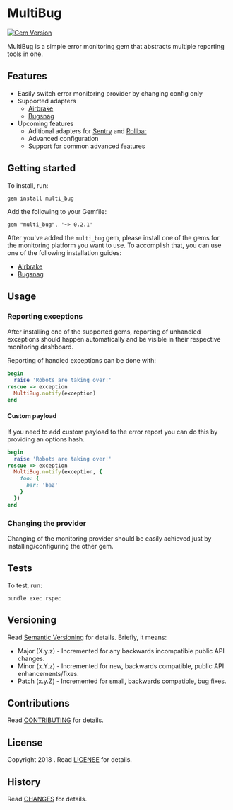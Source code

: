 # MultiBug

[![Gem Version](https://badge.fury.io/rb/multi_bug.svg)](http://badge.fury.io/rb/multi_bug)

MultiBug is a simple error monitoring gem that abstracts multiple reporting tools in one.

## Features
- Easily switch error monitoring provider by changing config only
- Supported adapters
  - [Airbrake](https://github.com/airbrake/airbrake-ruby)
  - [Bugsnag](https://github.com/bugsnag/bugsnag-ruby)
- Upcoming features
  - Aditional adapters for [Sentry](https://github.com/getsentry/raven-ruby) and [Rollbar](https://github.com/rollbar/rollbar-gem)
  - Advanced configuration
  - Support for common advanced features

## Getting started

To install, run:

    gem install multi_bug

Add the following to your Gemfile:

    gem "multi_bug", '~> 0.2.1'

After you've added the `multi_bug` gem, please install one of the gems for the monitoring platform you want to use.
To accomplish that, you can use one of the following installation guides:

 - [Airbrake](https://github.com/airbrake/airbrake-ruby#installation)
 - [Bugsnag](https://docs.bugsnag.com/platforms/ruby/rails/#installation)

## Usage

### Reporting exceptions

After installing one of the supported gems, reporting of unhandled exceptions should happen automatically and be visible in their respective monitoring dashboard.

Reporting of handled exceptions can be done with:

```ruby
begin
  raise 'Robots are taking over!'
rescue => exception
  MultiBug.notify(exception)
end
```

#### Custom payload
If you need to add custom payload to the error report you can do this by providing an options hash.

```ruby
begin
  raise 'Robots are taking over!'
rescue => exception
  MultiBug.notify(exception, {
    foo: {
      bar: 'baz'
    }
  })
end
```

### Changing the provider
Changing of the monitoring provider should be easily achieved just by installing/configuring the other gem.

## Tests

To test, run:

    bundle exec rspec

## Versioning

Read [Semantic Versioning](https://semver.org) for details. Briefly, it means:

- Major (X.y.z) - Incremented for any backwards incompatible public API changes.
- Minor (x.Y.z) - Incremented for new, backwards compatible, public API enhancements/fixes.
- Patch (x.y.Z) - Incremented for small, backwards compatible, bug fixes.

## Contributions

Read [CONTRIBUTING](CONTRIBUTING.md) for details.

## License

Copyright 2018 []().
Read [LICENSE](LICENSE.md) for details.

## History

Read [CHANGES](CHANGES.md) for details.
